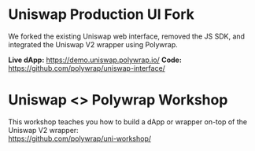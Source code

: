 # Uniswap Production UI Fork
We forked the existing Uniswap web interface, removed the JS SDK, and integrated the Uniswap V2 wrapper using Polywrap.

**Live dApp:** https://demo.uniswap.polywrap.io/
**Code:** https://github.com/polywrap/uniswap-interface/

# Uniswap <> Polywrap Workshop
This workshop teaches you how to build a dApp or wrapper on-top of the Uniswap V2 wrapper:  
https://github.com/polywrap/uni-workshop/
